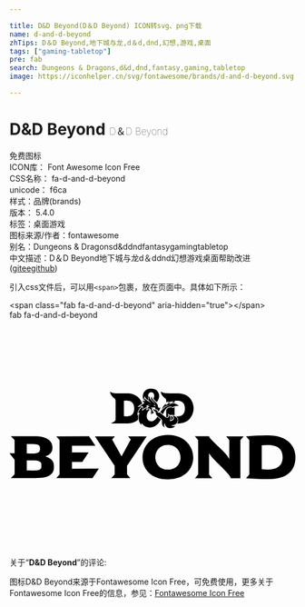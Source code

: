 ```yaml
---

title: D&D Beyond(D＆D Beyond) ICON转svg、png下载
name: d-and-d-beyond
zhTips: D＆D Beyond,地下城与龙,d＆d,dnd,幻想,游戏,桌面
tags: ["gaming-tabletop"]
pre: fab
search: Dungeons & Dragons,d&d,dnd,fantasy,gaming,tabletop
image: https://iconhelper.cn/svg/fontawesome/brands/d-and-d-beyond.svg

---
```


# D&D Beyond  <small style="font-size: 60%;font-weight: 100">D＆D Beyond</small>


<div class="detail-page">
<p>
<span><span class="badge-success badge">免费图标</span> </span>
<br/>
<span>
ICON库：
<span class="badge-secondary badge">Font Awesome Icon Free</span> 
</span>
<br/>
<span>
CSS名称：
<span class="badge-secondary badge">fa-d-and-d-beyond</span> 
</span>
<br/>
<span>
unicode：
<span class="badge-secondary badge">f6ca</span> 
<copy-btn content='f6ca' btn-title=""></copy-btn>
<copy-btn :content='String.fromCodePoint(parseInt("f6ca", 16))' btn-title="复制U"></copy-btn>
</span><br/><span>样式：<span class="badge-light badge">品牌(brands)</span></span>
<br/>
<span>
版本：
<span class="badge-secondary badge">5.4.0</span> 
</span><br/><span>标签：<span class="badge-light badge"><router-link to="/tags/gaming-tabletop.html">桌面游戏</router-link></span></span>
<br/>
<span>图标来源/作者：<span class="badge-light badge">fontawesome</span></span> 
<br/>
<span>别名：<span class="badge-light badge">Dungeons & Dragons</span><span class="badge-light badge">d&d</span><span class="badge-light badge">dnd</span><span class="badge-light badge">fantasy</span><span class="badge-light badge">gaming</span><span class="badge-light badge">tabletop</span></span><br/><span class="zh-detail">中文描述：<span class="badge-primary badge">D＆D Beyond</span><span class="badge-primary badge">地下城与龙</span><span class="badge-primary badge">d＆d</span><span class="badge-primary badge">dnd</span><span class="badge-primary badge">幻想</span><span class="badge-primary badge">游戏</span><span class="badge-primary badge">桌面</span><span class="help-link"><span>帮助改进</span>(<a href="https://gitee.com/liuwave/icon-helper/edit/master/json/fontawesome/brands/d-and-d-beyond.json" target="_blank" rel="noopener noreferrer">gitee</a><a href="https://github.com/liuwave/icon-helper/edit/master/json/fontawesome/brands/d-and-d-beyond.json" target="_blank" rel="noopener noreferrer">github</a></span>)</span><br/>
</p>
</div>
<div class="alert alert-dark">
  <i class="fab fa-d-and-d-beyond fa-xs"></i>
  <i class="fab fa-d-and-d-beyond fa-sm"></i>
  <i class="fab fa-d-and-d-beyond fa-lg"></i>
  <i class="fab fa-d-and-d-beyond fa-2x"></i>
  <i class="fab fa-d-and-d-beyond fa-3x"></i>
  <i class="fab fa-d-and-d-beyond fa-5x"></i>
  <i class="fab fa-d-and-d-beyond fa-7x"></i>
</div>
<div>
  <p>引入css文件后，可以用<code>&lt;span&gt;</code>包裹，放在页面中。具体如下所示：    
  </p>
  <div class="alert alert-primary" style="font-size: 14px">
    &lt;span class="fab fa-d-and-d-beyond" aria-hidden="true"&gt;&lt;/span&gt;
    <copy-btn content='<span class="fab fa-d-and-d-beyond" aria-hidden="true"></span>'></copy-btn>
  </div>
  <div class="alert alert-secondary">
    <i class="fab fa-d-and-d-beyond"
    style="font-size: 24px"
    aria-hidden="true"></i> fab fa-d-and-d-beyond
    <copy-btn content="fab fa-d-and-d-beyond" btn-title="复制图标名称"></copy-btn>
  </div>
</div>
<div id="svg" class="svg-wrap">
<svg xmlns="http://www.w3.org/2000/svg" viewBox="0 0 640 512"><path d="M313.8 241.5c13.8 0 21-10.1 24.8-17.9-1-1.1-5-4.2-7.4-6.6-2.4 4.3-8.2 10.7-13.9 10.7-10.2 0-15.4-14.7-3.2-26.6-.5-.2-4.3-1.8-8 2.4 0-3 1-5.1 2.1-6.6-3.5 1.3-9.8 5.6-11.4 7.9.2-5.8 1.6-7.5.6-9l-.2-.2s-8.5 5.6-9.3 14.7c0 0 1.1-1.6 2.1-1.9.6-.3 1.3 0 .6 1.9-.2.6-5.8 15.7 5.1 26-.6-1.6-1.9-7.6 2.4-1.9-.3.1 5.8 7.1 15.7 7.1zm52.4-21.1c0-4-4.9-4.4-5.6-4.5 2 3.9.9 7.5.2 9 2.5-.4 5.4-1.6 5.4-4.5zm10.3 5.2c0-6.4-6.2-11.4-13.5-10.7 8 1.3 5.6 13.8-5 11.4 3.7-2.6 3.2-9.9-1.3-12.5 1.4 4.2-3 8.2-7.4 4.6-2.4-1.9-8-6.6-10.6-8.6-2.4-2.1-5.5-1-6.6-1.8-1.3-1.1-.5-3.8-2.2-5-1.6-.8-3-.3-4.8-1-1.6-.6-2.7-1.9-2.6-3.5-2.5 4.4 3.4 6.3 4.5 8.5 1 1.9-.8 4.8 4 8.5 14.8 11.6 9.1 8 10.4 18.1.6 4.3 4.2 6.7 6.4 7.4-2.1-1.9-2.9-6.4 0-9.3 0 13.9 19.2 13.3 23.1 6.4-2.4 1.1-7-.2-9-1.9 7.7 1 14.2-4.1 14.6-10.6zm-39.4-18.4c2 .8 1.6.7 6.4 4.5 10.2-24.5 21.7-15.7 22-15.5 2.2-1.9 9.8-3.8 13.8-2.7-2.4-2.7-7.5-6.2-13.3-6.2-4.7 0-7.4 2.2-8 1.3-.8-1.4 3.2-3.4 3.2-3.4-5.4.2-9.6 6.7-11.2 5.9-1.1-.5 1.4-3.7 1.4-3.7-5.1 2.9-9.3 9.1-10.2 13 4.6-5.8 13.8-9.8 19.7-9-10.5.5-19.5 9.7-23.8 15.8zm242.5 51.9c-20.7 0-40 1.3-50.3 2.1l7.4 8.2v77.2l-7.4 8.2c10.4.8 30.9 2.1 51.6 2.1 42.1 0 59.1-20.7 59.1-48.9 0-29.3-23.2-48.9-60.4-48.9zm-15.1 75.6v-53.3c30.1-3.3 46.8 3.8 46.8 26.3 0 25.6-21.4 30.2-46.8 27zM301.6 181c-1-3.4-.2-6.9 1.1-9.4 1 3 2.6 6.4 7.5 9-.5-2.4-.2-5.6.5-8-1.4-5.4 2.1-9.9 6.4-9.9 6.9 0 8.5 8.8 4.7 14.4 2.1 3.2 5.5 5.6 7.7 7.8 3.2-3.7 5.5-9.5 5.5-13.8 0-8.2-5.5-15.9-16.7-16.5-20-.9-20.2 16.6-20 18.9.5 5.2 3.4 7.8 3.3 7.5zm-.4 6c-.5 1.8-7 3.7-10.2 6.9 4.8-1 7-.2 7.8 1.8.5 1.4-.2 3.4-.5 5.6 1.6-1.8 7-5.5 11-6.2-1-.3-3.4-.8-4.3-.8 2.9-3.4 9.3-4.5 12.8-3.7-2.2-.2-6.7 1.1-8.5 2.6 1.6.3 3 .6 4.3 1.1-2.1.8-4.8 3.4-5.8 6.1 7-5 13.1 5.2 7 8.2.8.2 2.7 0 3.5-.5-.3 1.1-1.9 3-3 3.4 2.9 0 7-1.9 8.2-4.6 0 0-1.8.6-2.6-.2s.3-4.3.3-4.3c-2.3 2.9-3.4-1.3-1.3-4.2-1-.3-3.5-.6-4.6-.5 3.2-1.1 10.4-1.8 11.2-.3.6 1.1-1 3.4-1 3.4 4-.5 8.3 1.1 6.7 5.1 2.9-1.4 5.5-5.9 4.8-10.4-.3 1-1.6 2.4-2.9 2.7.2-1.4-1-2.2-1.9-2.6 1.7-9.6-14.6-14.2-14.1-23.9-1 1.3-1.8 5-.8 7.1 2.7 3.2 8.7 6.7 10.1 12.2-2.6-6.4-15.1-11.4-14.6-20.2-1.6 1.6-2.6 7.8-1.3 11 2.4 1.4 4.5 3.8 4.8 6.1-2.2-5.1-11.4-6.1-13.9-12.2-.6 2.2-.3 5 1 6.7 0 0-2.2-.8-7-.6 1.7.6 5.1 3.5 4.8 5.2zm25.9 7.4c-2.7 0-3.5-2.1-4.2-4.3 3.3 1.3 4.2 4.3 4.2 4.3zm38.9 3.7l-1-.6c-1.1-1-2.9-1.4-4.7-1.4-2.9 0-5.8 1.3-7.5 3.4-.8.8-1.4 1.8-2.1 2.6v15.7c3.5 2.6 7.1-2.9 3-7.2 1.5.3 4.6 2.7 5.1 3.2 0 0 2.6-.5 5-.5 2.1 0 3.9.3 5.6 1.1V196c-1.1.5-2.2 1-2.7 1.4zM79.9 305.9c17.2-4.6 16.2-18 16.2-19.9 0-20.6-24.1-25-37-25H3l8.3 8.6v29.5H0l11.4 14.6V346L3 354.6c61.7 0 73.8 1.5 86.4-5.9 6.7-4 9.9-9.8 9.9-17.6 0-5.1 2.6-18.8-19.4-25.2zm-41.3-27.5c20 0 29.6-.8 29.6 9.1v3c0 12.1-19 8.8-29.6 8.8zm0 59.2V315c12.2 0 32.7-2.3 32.7 8.8v4.5h.2c0 11.2-12.5 9.3-32.9 9.3zm101.2-19.3l23.1.2v-.2l14.1-21.2h-37.2v-14.9h52.4l-14.1-21v-.2l-73.5.2 7.4 8.2v77.1l-7.4 8.2h81.2l14.1-21.2-60.1.2zm214.7-60.1c-73.9 0-77.5 99.3-.3 99.3 77.9 0 74.1-99.3.3-99.3zm-.3 77.5c-37.4 0-36.9-55.3.2-55.3 36.8.1 38.8 55.3-.2 55.3zm-91.3-8.3l44.1-66.2h-41.7l6.1 7.2-20.5 37.2h-.3l-21-37.2 6.4-7.2h-44.9l44.1 65.8.2 19.4-7.7 8.2h42.6l-7.2-8.2zm-28.4-151.3c1.6 1.3 2.9 2.4 2.9 6.6v38.8c0 4.2-.8 5.3-2.7 6.4-.1.1-7.5 4.5-7.9 4.6h35.1c10 0 17.4-1.5 26-8.6-.6-5 .2-9.5.8-12 0-.2-1.8 1.4-2.7 3.5 0-5.7 1.6-15.4 9.6-20.5-.1 0-3.7-.8-9 1.1 2-3.1 10-7.9 10.4-7.9-8.2-26-38-22.9-32.2-22.9-30.9 0-32.6.3-39.9-4 .1.8.5 8.2 9.6 14.9zm21.5 5.5c4.6 0 23.1-3.3 23.1 17.3 0 20.7-18.4 17.3-23.1 17.3zm228.9 79.6l7 8.3V312h-.3c-5.4-14.4-42.3-41.5-45.2-50.9h-31.6l7.4 8.5v76.9l-7.2 8.3h39l-7.4-8.2v-47.4h.3c3.7 10.6 44.5 42.9 48.5 55.6h21.3v-85.2l7.4-8.3zm-106.7-96.1c-32.2 0-32.8.2-39.9-4 .1.7.5 8.3 9.6 14.9 3.1 2 2.9 4.3 2.9 9.5 1.8-1.1 3.8-2.2 6.1-3-1.1 1.1-2.7 2.7-3.5 4.5 1-1.1 7.5-5.1 14.6-3.5-1.6.3-4 1.1-6.1 2.9.1 0 2.1-1.1 7.5-.3v-4.3c4.7 0 23.1-3.4 23.1 17.3 0 20.5-18.5 17.3-19.7 17.3 5.7 4.4 5.8 12 2.2 16.3h.3c33.4 0 36.7-27.3 36.7-34 0-3.8-1.1-32-33.8-33.6z"/></svg>
</div>
<detail full-name='fa-d-and-d-beyond'></detail>
<div class="icon-detail__container">
<p>关于“<b>D&D Beyond</b>”的评论:</p>
</div>
<Vssue title="关于“D&D Beyond”的评论" />    
<div><p>图标D&D Beyond来源于Fontawesome Icon Free，可免费使用，更多关于  Fontawesome Icon Free的信息，参见：<a target="_blank" href="https://iconhelper.cn/fontawesome.html">Fontawesome Icon Free</a>
</p></div>
